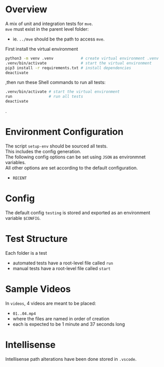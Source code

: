 # Overview

A mix of unit and integration tests for `mve`.  
`mve` must exist in the parent level folder:

- ie. `../mve` should be the path to access `mve`.

First install the virtual environment

```sh
python3 -m venv .venv            # create virtual environment .venv
.venv/bin/activate               # start the virtual environment
pip3 install -r requirements.txt # install dependencies
deactivate
```

,then run these Shell commands to run all tests:

```sh
.venv/bin/activate # start the virtual environment
run                # run all tests
deactivate
```

.

# Environment Configuration

The script `setup-env` should be sourced all tests.  
This includes the config generation.  
The following config options can be set using `JSON` as environmnet variables.  
All other options are set according to the default configuration.

- `RECENT`

# Config

The default config `testing` is stored and exported as an environment variable `$CONFIG`.

# Test Structure

Each folder is a test

- automated tests have a root-level file called `run`
- manual tests have a root-level file called `start`

# Sample Videos

In `videos`, 4 videos are meant to be placed:

- `01..04.mp4`
- where the files are named in order of creation
- each is expected to be 1 minute and 37 seconds long

# Intellisense

Intellisense path alterations have been done stored in `.vscode`.
